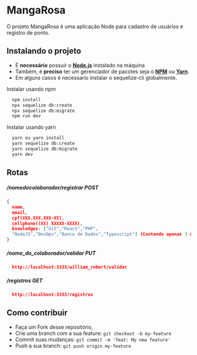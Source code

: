
# MangaRosa

O projeto MangaRosa é uma aplicação Node para cadastro de usuários e registro de ponto.

## Instalando o projeto

  - É **necessário** possuir o **[Node.js](https://nodejs.org/en/)** instalado na máquina
  - Também, é **preciso** ter um gerenciador de pacotes seja o **[NPM](https://www.npmjs.com/)** ou **[Yarn](https://yarnpkg.com/)**.
  - Em alguns casos é necessario instalar o sequelize-cli globalmente.

Instalar usando npm

```bash
  npm install
  npx sequelize db:create
  npx sequelize db:migrate
  npm run dev
```

Instalar usando yarn

```bash
  yarn ou yarn install
  yarn sequelize db:create
  yarn sequelize db:migrate
  yarn dev
```
## Rotas
##### /nomedocolaborador/registrar POST
```json
{
  name,
  email,
  cpf(XXX.XXX.XXX-XX),
  cellphone((XX) XXXXX-XXXX),
  knowledges: ["Git","React","PHP",
  "NodeJS","DevOps","Banco de Dados","Typescript"] (Contendo apenas 3 dentre os knowledges)
}
```
##### /nome_do_colaborador/validar PUT
```json
  http://localhost:3333/william_robert/validar
```

##### /registros GET
```json
  http://localhost:3333/registros
```

<a id="como-contribuir"></a>

## Como contribuir

- Faça um Fork desse repositório,
- Crie uma branch com a sua feature: `git checkout -b my-feature`
- Commit suas mudanças: `git commit -m 'feat: My new feature'`
- Push a sua branch: `git push origin my-feature`
